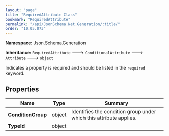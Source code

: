 ```yaml
---
layout: "page"
title: "RequiredAttribute Class"
bookmark: "RequiredAttribute"
permalink: "/api/JsonSchema.Net.Generation/:title/"
order: "10.05.073"
---
```

**Namespace:** Json.Schema.Generation

**Inheritance:**
`RequiredAttribute`
 🡒 
`ConditionalAttribute`
 🡒 
`Attribute`
 🡒 
`object`

Indicates a property is required and should be listed in the
`required` keyword.

## Properties

| Name | Type | Summary |
|---|---|---|
| **ConditionGroup** | object | Identifies the condition group under which this attribute applies. |
| **TypeId** | object |  |

